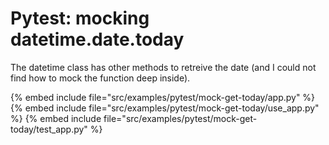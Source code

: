 # Pytest: mocking datetime.date.today

The datetime class has other methods to retreive the date (and I could not find how to mock the function deep inside).

{% embed include file="src/examples/pytest/mock-get-today/app.py" %}
{% embed include file="src/examples/pytest/mock-get-today/use_app.py" %}
{% embed include file="src/examples/pytest/mock-get-today/test_app.py" %}



